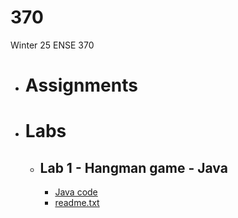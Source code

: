 # 370
Winter 25 ENSE 370

- # Assignments
- # Labs
  - ## Lab 1 - Hangman game - Java
    - [ Java code ](https://github.com/bilalalissa/370/tree/main/Labs/Lab1/Hangman_v3_final_fixed.java)
    - [ readme.txt ](https://github.com/bilalalissa/370/tree/main/Labs/Lab1/readme.txt)
